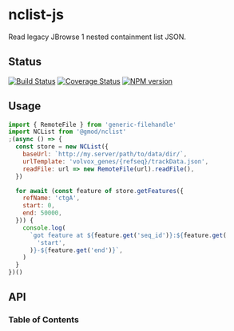 # nclist-js

Read legacy JBrowse 1 nested containment list JSON.

## Status

[![Build Status](https://img.shields.io/github/actions/workflow/status/GMOD/nclist-js/push.yml?branch=main&logo=github&style=for-the-badge)](https://github.com/GMOD/nclist-js/actions)
[![Coverage Status](https://img.shields.io/codecov/c/github/GMOD/nclist-js/master.svg?style=flat-square)](https://codecov.io/gh/GMOD/nclist-js/branch/master)
[![NPM version](https://img.shields.io/npm/v/@gmod/nclist.svg?logo=npm&style=flat-square)](https://npmjs.org/package/@gmod/nclist)

## Usage

```javascript
import { RemoteFile } from 'generic-filehandle'
import NCList from '@gmod/nclist'
;(async () => {
  const store = new NCList({
    baseUrl: `http://my.server/path/to/data/dir/`,
    urlTemplate: 'volvox_genes/{refseq}/trackData.json',
    readFile: url => new RemoteFile(url).readFile(),
  })

  for await (const feature of store.getFeatures({
    refName: 'ctgA',
    start: 0,
    end: 50000,
  })) {
    console.log(
      `got feature at ${feature.get('seq_id')}:${feature.get(
        'start',
      )}-${feature.get('end')}`,
    )
  }
})()
```

## API

<!-- Generated by documentation.js. Update this documentation by updating the source code. -->

### Table of Contents
